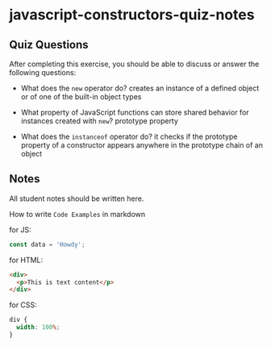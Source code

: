 # javascript-constructors-quiz-notes

## Quiz Questions

After completing this exercise, you should be able to discuss or answer the following questions:

- What does the `new` operator do?
  creates an instance of a defined object or of one of the built-in object types

- What property of JavaScript functions can store shared behavior for instances created with `new`?
  prototype property

- What does the `instanceof` operator do?
  it checks if the prototype property of a constructor appears anywhere in the prototype chain of an object

## Notes

All student notes should be written here.

How to write `Code Examples` in markdown

for JS:

```javascript
const data = 'Howdy';
```

for HTML:

```html
<div>
  <p>This is text content</p>
</div>
```

for CSS:

```css
div {
  width: 100%;
}
```
